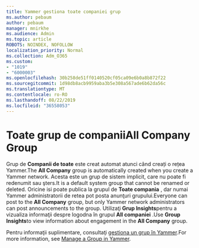 ```yaml
---
title: Yammer gestiona toate companiei grup
ms.author: pebaum
author: pebaum
manager: mnirkhe
ms.audience: Admin
ms.topic: article
ROBOTS: NOINDEX, NOFOLLOW
localization_priority: Normal
ms.collection: Adm_O365
ms.custom:
- "1019"
- "6000003"
ms.openlocfilehash: 30b258de51ff0140520cf05ca09e6b0a8b872f22
ms.sourcegitcommit: 1d98db8acb9959aba3b5e308a567ade6b62da56c
ms.translationtype: MT
ms.contentlocale: ro-RO
ms.lasthandoff: 08/22/2019
ms.locfileid: "36558053"
---
```

# <a name="all-company-group"></a><span data-ttu-id="df3b1-102">Toate grup de companii</span><span class="sxs-lookup"><span data-stu-id="df3b1-102">All Company Group</span></span>

<span data-ttu-id="df3b1-103">Grup de **Companii de toate** este creat automat atunci când creați o rețea Yammer.</span><span class="sxs-lookup"><span data-stu-id="df3b1-103">The **All Company** group is automatically created when you create a Yammer network.</span></span> <span data-ttu-id="df3b1-104">Acesta este un grup de sistem implicit, care nu poate fi redenumit sau şters.</span><span class="sxs-lookup"><span data-stu-id="df3b1-104">It is a default system group that cannot be renamed or deleted.</span></span> <span data-ttu-id="df3b1-105">Oricine isi poate publica la grupul de **Toate compania** , dar numai Yammer administratorii de retea pot posta anunţuri grupului.</span><span class="sxs-lookup"><span data-stu-id="df3b1-105">Everyone can post to the **All Company** group, but only Yammer network administrators can post announcements to the group.</span></span> <span data-ttu-id="df3b1-106">Utilizaţi **Grup Insights**pentru a vizualiza informaţii despre logodna în grupul **All companiei** .</span><span class="sxs-lookup"><span data-stu-id="df3b1-106">Use **Group Insights**to view information about engagement in the **All Company** group.</span></span>

<span data-ttu-id="df3b1-107">Pentru informaţii suplimentare, consultaţi [gestiona un grup în Yammer](https://support.office.com/article/Manage-a-group-in-Yammer-6e05c6d6-5548-4c88-89cd-e6757a514ef2).</span><span class="sxs-lookup"><span data-stu-id="df3b1-107">For more information, see [Manage a Group in Yammer](https://support.office.com/article/Manage-a-group-in-Yammer-6e05c6d6-5548-4c88-89cd-e6757a514ef2).</span></span>
